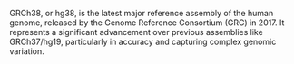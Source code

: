 
GRCh38, or hg38, is the latest major reference assembly of the human genome, released by the Genome Reference Consortium (GRC) in 2017. It represents a significant advancement over previous assemblies like GRCh37/hg19, particularly in accuracy and capturing complex genomic variation. 

